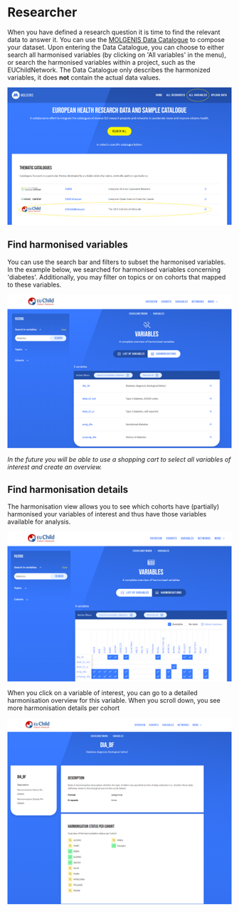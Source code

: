 # Researcher

When you have defined a research question it is time to find the relevant data to answer it.
You can use the [MOLGENIS Data Catalogue](https://data-catalogue.molgeniscloud.org/) to compose your dataset.
Upon entering the Data Catalogue, you can choose to either search all harmonised variables
(by clicking on 'All variables' in the menu), or search the harmonised variables within a project,
such as the EUChildNetwork. The Data Catalogue only describes the harmonized variables,
it does **not** contain the actual data values.

![Go to variables](../img/cat-homepage-variables.png)

## Find harmonised variables

You can use the search bar and filters to subset the harmonised variables.
In the example below, we searched for harmonised variables concerning 'diabetes'.
Additionally, you may filter on topics or on cohorts that mapped to these variables.

![Variable explorer search bar](../img/cat-variables-search-bar.png)

*In the future you will be able to use a shopping cart to select all variables of interest and create an overview.*

## Find harmonisation details

The harmonisation view allows you to see which cohorts have (partially) harmonised your variables of interest and thus
have those variables available for analysis.

![Variable explorer harmonisation specifications](../img/cat_harmonisation-specifications.png)

When you click on a variable of interest, you can go to a detailed harmonisation overview for this variable.
When you scroll down, you see more harmonisation details per cohort

![Detail variable harmonisation](../img/cat-detailed-harmonised-variable-view.png)
